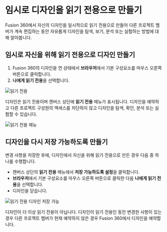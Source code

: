 임시로 디자인을 읽기 전용으로 만들기
====================

Fusion 360에서 자신의 디자인을 일시적으로 읽기 전용으로 만들어 다른 프로젝트 멤버가 계속 편집하는 동안 자유롭게 디자인을 탐색, 보기, 분석 또는 실험하는 방법에 대해 알아봅니다.

임시로 자신을 위해 읽기 전용으로 디자인 만들기
--------------------------

1.  Fusion 360의 디자인을 연 상태에서 **브라우저**에서 기본 구성요소를 마우스 오른쪽 버튼으로 클릭합니다.
2.  **나에게 읽기 전용**을 선택합니다.

![읽기 전용](https://help.autodesk.com/cloudhelp/KOR/Fusion-Assemble/images/browser/read-only-select.png)

디자인은 읽기 전용이며 캔버스 상단에 **읽기 전용** 메뉴가 표시됩니다. 디자인을 예약하고 다른 프로젝트 구성원의 액세스를 차단하지 않고 디자인을 탐색, 확인, 분석 또는 실험할 수 있습니다.

![읽기 전용 메뉴](https://help.autodesk.com/cloudhelp/KOR/Fusion-Assemble/images/diagram/read-only-menu.png)

디자인을 다시 저장 가능하도록 만들기
--------------------

변경 사항을 저장한 후에, 디자인에서 자신을 위해 읽기 전용으로 만든 경우 다음 중 하나를 수행합니다.

*   캔버스 상단의 **읽기 전용** 메뉴에서 **저장 가능하도록 설정**을 클릭합니다.
*   **브라우저**에서 기본 구성요소를 마우스 오른쪽 버튼으로 클릭한 다음 **나에게 읽기 전용**을 선택합니다.
*   디자인을 닫습니다.

![읽기 전용 디자인 저장 가능](https://help.autodesk.com/cloudhelp/KOR/Fusion-Assemble/images/diagram/read-only-make-design-savable.png)

디자인이 더 이상 읽기 전용이 아닙니다. 디자인이 읽기 전용인 동안 변경한 사항이 있는 경우 다른 프로젝트 멤버가 현재 예약하지 않은 경우 Fusion 360에서 디자인을 예약합니다.